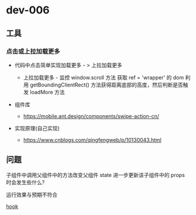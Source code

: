 # dev-006

## 工具

### 点击或上拉加载更多

+ 代码中点击简单实现加载更多 - > 上拉加载更多
    + 上拉加载更多 - 监控 window.scroll 方法 获取 ref = 'wrapper' 的 dom 利用 getBoundingClientRect() 方法获得距离底部的高度，然后判断是否触发 loadMore 方法

+ 组件库
    + https://mobile.ant.design/components/swipe-action-cn/

+ 实现原理(自己实现)
    + https://www.cnblogs.com/qingfengweb/p/10130043.html


## 问题

子组件中调用父组件中的方法改变父组件 state 进一步更新该子组件中的 props  时会发生些什么?

运行效果与预期不符合

[hook](https://www.jianshu.com/p/16bef85ebd30)